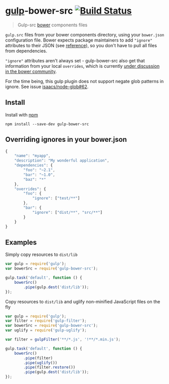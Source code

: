 # [gulp](https://github.com/gulpjs/gulp)-bower-src [![Build Status](https://secure.travis-ci.org/bclozel/gulp-bower-src.png?branch=master)](http://travis-ci.org/bclozel/gulp-bower-src)

> Gulp-src [bower](http://bower.io) components files

`gulp.src` files from your bower components directory, using your `bower.json` configuration file.
Bower expects package maintainers to add `"ignore"` attributes to their JSON
(see [reference](http://bower.io/#defining-a-package)), so you don't have to pull all files from dependencies.

`"ignore"` attributes aren't always set - gulp-bower-src also get that information from your local `overrides`, which
is currently [under discussion in the bower community](https://github.com/bower/bower/issues/585).

For the time being, this gulp plugin does not support negate glob patterns in ignore.
See issue [isaacs/node-glob#62](https://github.com/isaacs/node-glob/issues/62).


## Install

Install with [npm](https://npmjs.org/package/gulp-bower-src)

```
npm install --save-dev gulp-bower-src
```

## Overriding ignores in your bower.json

```js
{
    "name": "myapp",
    "description": "My wonderful application",
    "dependencies": {
        "foo": "~2.1",
        "bar": "~1.0",
        "baz": "*"
    },
    "overrides": {
        "foo": {
            "ignore": ["test/**"]
        },
        "bar": {
            "ignore": ["dist/**", "src/**"]
        }
    }
}
```

## Examples

Simply copy resources to `dist/lib`

```js
var gulp = require('gulp');
var bowerSrc = require('gulp-bower-src');

gulp.task('default', function () {
	bowerSrc()
		.pipe(gulp.dest('dist/lib'));
});
```

Copy resources to `dist/lib` and uglify non-minified JavaScript files on the fly

```js
var gulp = require('gulp');
var filter = require('gulp-filter');
var bowerSrc = require('gulp-bower-src');
var uglify = require('gulp-uglify');

var filter = gulpFilter('**/*.js', '!**/*.min.js');

gulp.task('default', function () {
	bowerSrc()
		.pipe(filter)
		.pipe(uglify())
		.pipe(filter.restore())
		.pipe(gulp.dest('dist/lib'));
});
```
